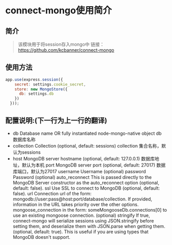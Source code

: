 # connect-mongo使用简介

## 简介
> 该模块用于将session存入mongo中
链接：https://github.com/kcbanner/connect-mongo

## 使用方法

```js
app.use(express.session({
    secret: settings.cookie_secret,
    store: new MongoStore({
      db: settings.db
    })
  }));

```

## 配置说明:(下一行为上一行的翻译)
* db Database name OR fully instantiated node-mongo-native object
db 数据库名称
* collection Collection (optional, default: sessions)
collection 集合名称，默认为sessions
* host MongoDB server hostname (optional, default: 127.0.0.1)
数据库地址，默认为本机
port MongoDB server port (optional, default: 27017)
数据库端口，默认为27017
username Username (optional)
password Password (optional)
auto_reconnect This is passed directly to the MongoDB Server constructor as the auto_reconnect option (optional, default: false).
ssl Use SSL to connect to MongoDB (optional, default: false).
url Connection url of the form: mongodb://user:pass@host:port/database/collection. If provided, information in the URL takes priority over the other options.
mongoose_connection in the form: someMongooseDb.connections[0] to use an existing mongoose connection. (optional)
stringify If true, connect-mongo will serialize sessions using JSON.stringify before setting them, and deserialize them with JSON.parse when getting them. (optional, default: true). This is useful if you are using types that MongoDB doesn't support.